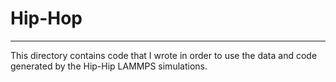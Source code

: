 # Hip-Hop

---

This directory contains code that I wrote in order to use the data and code generated by the Hip-Hip LAMMPS simulations.